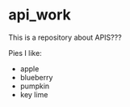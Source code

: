 # api_work
This is a repository about APIS???

Pies I like:

* apple
* blueberry
* pumpkin
* key lime
